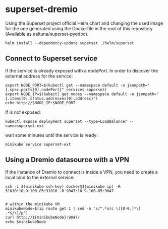 # superset-dremio

Using the Superset project official Helm chart and changing the used image for the one generated using the Dockerfile in the root of this repository (Available as ealtuna/superset-pyodbc).

    helm install --dependency-update superset ./helm/superset 

## Connect to Superset service

If the service is already exposed with a nodePort. In order to discover the external address for the service:

    export NODE_PORT=$(kubectl get --namespace default -o jsonpath="{.spec.ports[0].nodePort}" services superset)
    export NODE_IP=$(kubectl get nodes --namespace default -o jsonpath="{.items[0].status.addresses[0].address}")
    echo http://$NODE_IP:$NODE_PORT
    
If is not exposed:

    kubectl expose deployment superset --type=LoadBalancer --name=superset-ext
    
wait some minutes until the service is ready:

    minikube service superset-ext

## Using a Dremio datasource with a VPN

If the instance of Dremio to connect is inside a VPN, you need to create a local bind to the external service:

    ssh -i $(minikube ssh-key) docker@$(minikube ip) -R 31010:10.9.100.85:31010 -R 9047:10.9.100.85:9047
    
    
    # within the minikube VM
    minikubeNode=$(ip route get 1 | sed -n 's/^.*src \([0-9.]*\) .*$/\1/p')
    curl http://${minikubeNode}:9047/
    echo $minikubeNode
